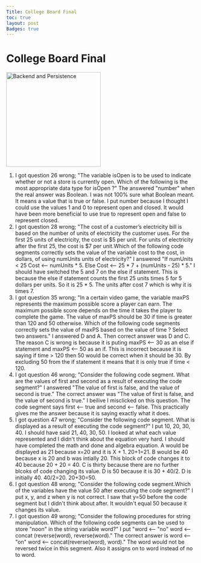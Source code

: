 ```yaml
---
Title: College Board Final
toc: true
layout: post
Badges: true
---
```


# College Board Final

<img src="https://jakewarren2414.github.io/FirstFastpages/images/FinalQuizResults.png" alt="Backend and Persistence" height="250">

1. I got question 26 wrong; "The variable isOpen is to be used to indicate whether or not a store is currently open. Which of the following is the most appropriate data type for isOpen ?" The answered "number" when the real answer was Boolean. I was not 100% sure what Boolean meant. It means a value that is true or false. I put number because I thought I could use the values 1 and 0 to represent open and closed. It would have been more beneficial to use true to represent open and false to represent closed. 
2. I got question 28 wrong; "The cost of a customer’s electricity bill is based on the number of units of electricity the customer uses. For the first 25 units of electricity, the cost is $5 per unit. For units of electricity after the first 25, the cost is $7 per unit.Which of the following code segments correctly sets the value of the variable cost to the cost, in dollars, of using numUnits units of electricity?" I answered "If numUnits < 25 Cost <-- numUnits * 5. Else Cost <-- 25 * 7 + (numUnits - 25) * 5." I should have switched the 5 and 7 on the else if statement. This is because the else if statement counts the first 25 units times 5 for 5 dollars per units. So it is 25 * 5. The units after cost 7 which is why it is times 7. 
3. I got question 35 wrong; "In a certain video game, the variable maxPS represents the maximum possible score a player can earn. The maximum possible score depends on the time it takes the player to complete the game. The value of maxPS should be 30 if time is greater than 120 and 50 otherwise. Which of the following code segments correctly sets the value of maxPS based on the value of time ? Select two answers." I answered D and A. Then correct answer was D and C. The reason C is wrong is because it is puting maxPS <-- 30 as an else if statement and maxPS <-- 50 as an if. This is incorrect because it is saying if time > 120 then 50 would be correct when it should be 30. By excluding 50 from the if statement it means that it is only true if time < 120. 
4. I got question 46 wrong; "Consider the following code segment. What are the values of first and second as a result of executing the code segment?" I answered "The value of first is false, and the value of second is true." The correct answer was "The value of first is false, and the value of second is true." I beilive I misclicked on this question. The code segment says first <-- true and second <-- false. This practically gives me the answer because it is saying exactly what it does.
5. I got question 47 wrong; "Consider the following code segment. What is displayed as a result of executing the code segment?" I put 10, 20, 30, 40. I should have said 21, 40, 30, 50. I looked at what each value represented and I didn't think about the equation very hard. I should have completed the math and done and algebra equation. A would be displayed as 21 because x=20 and it is X + 1. 20+1=21. B would be 40 because x is 20 and b was intially 20. This block of code changes it to 40 because 20 + 20 = 40. C is thirty because there are no further blcoks of code changing its value. D is 50 because it is 30 + 40/2. D is initially 40. 40/2=20. 20+30=50. 
6. I got question 48 wrong; "Consider the following code segment.Which of the variables have the value 50 after executing the code segment?" I put x, y, and z when y is not correct. I saw that y=50 before the code segment but I didn't think about after. It wouldn't equal 50 because it changes its value. 
7. I got question 49 wrong; "Consider the following procedures for string manipulation. Which of the following code segments can be used to store "noon" in the string variable word?" I put "word <-- "no" word <-- concat (reverse(word), reverse(word)." The correct answer is word <-- "on" word <-- concat(reverse(word), word)." The word would not be reversed twice in this segment. Also it assigns on to word instead of no to word. 